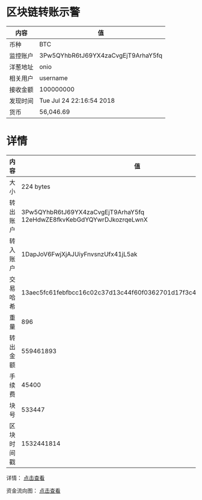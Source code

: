 ﻿# 区块链转账示警
|内容|值|
| ----- | ---- |
| 币种 | BTC |
|监控账户 | 3Pw5QYhbR6tJ69YX4zaCvgEjT9ArhaY5fq |
 |洋葱地址 | onio | 
 |相关用户 | username | 
|接收金额 | 100000000 |
|发现时间 |Tue Jul 24 22:16:54 2018|
|货币 |56,046.69 |


# 详情
|内容|值|
| ---  |  ----- |
|大小   | 224 bytes |
|转出账户 |  3Pw5QYhbR6tJ69YX4zaCvgEjT9ArhaY5fq<br/>  12eHdwZE8fkvKebGdYQYwrDJkozrqeLwnX<br/>  |
|转入账户 |  1DapJoV6FwjXjAJUiyFnvsnzUfx41jL5ak<br/>  |
|交易哈希 | 13aec5fc61febfbcc16c02c37d13c44f60f0362701d17f3c4451b0c68902ebd5 |
|重量 | 896 |
|转出金额 | 559461893 |
|手续费 | 45400 |
|块号 |533447|
|区块时间戳 | 1532441814 |


详情： [点击查看]( https://blockchain.info/tx/13aec5fc61febfbcc16c02c37d13c44f60f0362701d17f3c4451b0c68902ebd5)

资金流向图： [点击查看](https://blockchain.info/tree/362375214)